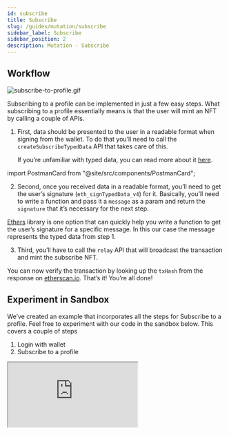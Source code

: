 ```yaml
---
id: subscribe
title: Subscribe
slug: /guides/mutation/subscribe
sidebar_label: Subscribe
sidebar_position: 2
description: Mutation - Subscribe
---
```


## Workflow

![subscribe-to-profile.gif](/gif/subscribe-to-profile.gif)

Subscribing to a profile can be implemented in just a few easy steps. What subscribing to a profile essentially means is that the user will mint an NFT by calling a couple of APIs.

1. First, data should be presented to the user in a readable format when signing from the wallet. To do that you’ll need to call the `createSubscribeTypedData` API that takes care of this.

   If you’re unfamiliar with typed data, you can read more about it [here](https://eips.ethereum.org/EIPS/eip-712).

import PostmanCard from "@site/src/components/PostmanCard";

<PostmanCard 
  queryURL="https://www.postman.com/cyberconnect-v2/workspace/cyberconnect-v2/request/20133006-669eb260-06b2-4249-a871-43ec428fcf0e"
  exampleURL="https://www.postman.com/cyberconnect-v2/workspace/cyberconnect-v2/example/20133006-2e3e7dc7-982d-455c-a0c0-acd1b1fc7a2c"
/>

2. Second, once you received data in a readable format, you’ll need to get the user’s signature (`eth_signTypedData_v4`) for it. Basically, you’ll need to write a function and pass it a `message` as a param and return the `signature` that it’s necessary for the next step.

[Ethers](https://docs.ethers.io/v5/) library is one option that can quickly help you write a function to get the user’s signature for a specific message. In this our case the message represents the typed data from step 1.

3. Third, you’ll have to call the `relay` API that will broadcast the transaction and mint the subscribe NFT.

<PostmanCard 
  queryURL="https://www.postman.com/cyberconnect-v2/workspace/cyberconnect-v2/request/20133006-f0980b70-f2fb-4100-acdf-90fb12fd8381"
  exampleURL="https://www.postman.com/cyberconnect-v2/workspace/cyberconnect-v2/example/20133006-e5d95891-f318-4c38-97ce-b367b8d3ba55"
/>

You can now verify the transaction by looking up the `txHash` from the response on [etherscan.io](http://etherscan.io). That’s it! You’re all done!

## Experiment in Sandbox

We’ve created an example that incorporates all the steps for Subscribe to a profile. Feel free to experiment with our code in the sandbox below. This covers a couple of steps

1. Login with wallet
2. Subscribe to a profile

<iframe src="https://codesandbox.io/embed/subscribe-to-profile-l1hts6?fontsize=14&hidenavigation=1&theme=dark"
    title="subscribe-to-profile"
    allow="accelerometer; ambient-light-sensor; camera; encrypted-media; geolocation; gyroscope; hid; microphone; midi; payment; usb; vr; xr-spatial-tracking"
    sandbox="allow-forms allow-modals allow-popups allow-presentation allow-same-origin allow-scripts"
></iframe>
